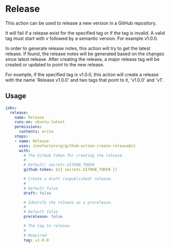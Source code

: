 # Release

This action can be used to release a new version in a GitHub repository.

It will fail if a release exist for the specified tag or if the tag is
invalid. A valid tag must start with v followed by a semantic version.
For example v1.0.0.

In order to generate release notes, this action will try to get the
latest release. If found, the release notes will be generated based on
the changes since latest release. After creating the release, a major
release tag will be created or updated to point to the new release.

For example, if the specified tag is v1.0.0, this action will create a
release with the name 'Release v1.0.0' and two tags that point to it,
'v1.0.0' and 'v1'.

## Usage

<!-- start usage -->
```yaml
jobs:
  release:
    name: Release
    runs-on: ubuntu-latest
    permissions:
      contents: write
    steps:
    - name: Release
      uses: innofactororg/github-action-create-release@v1
      with:
        # The GitHub token for creating the release.
        #
        # Default: secrets.GITHUB_TOKEN
        github-token: ${{ secrets.GITHUB_TOKEN }}

        # Create a draft (unpublished) release.
        #
        # Default false
        draft: false

        # Identify the release as a prerelease.
        #
        # Default false
        prerelease: false

        # The tag to release.
        #
        # Required
        tag: v1.0.0
```
